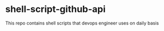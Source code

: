 # shell-script-github-api
This repo contains shell scripts that devops engineer uses on daily basis
